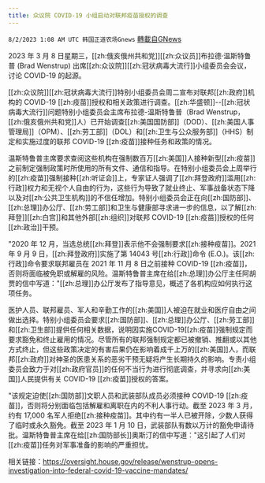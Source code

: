 ```yaml
---
title: 众议院 COVID-19 小组启动对联邦疫苗授权的调查
---
```

`8/2/2023 1:08 AM UTC 韩国正道农场Gnews` [轉載自GNews](https://gnews.org/articles/1510872)



2023 年 3 月 8 日星期三，[[zh:俄亥俄州共和党]][[zh:众议员]]布拉德·温斯特鲁普 (Brad Wenstrup) 出席[[zh:众议院]][[zh:冠状病毒大流行]]小组委员会会议，讨论 COVID-19 的起源。

  

[[zh:众议院]][[zh:冠状病毒大流行]]特别小组委员会周二宣布对联邦[[zh:政府]]机构的 COVID-19 [[zh:疫苗]]授权和相关政策进行调查。[[zh:华盛顿]]--[[zh:冠状病毒大流行]]问题特别小组委员会主席布拉德-温斯特鲁普（Brad Wenstrup，[[zh:俄亥俄州共和党]]人）已开始调查[[zh:美国国防部]]（DOD）、[[zh:美国人事管理局]]（OPM）、[[zh:劳工部]]（DOL）和[[zh:卫生与公众服务部]]（HHS）制定和实施过度的联邦 COVID-19 [[zh:疫苗]]接种任务和政策的情况。

  

温斯特鲁普主席要求查阅这些机构在强制数百万[[zh:美国]]人接种新型[[zh:疫苗]]之前制定强制政策时所使用的所有文件、通信和指导。在特别小组委员会上周举行的[[zh:疫苗]]强制接种[[zh:听证会]]上，专家证人强调了[[zh:拜登政府]]滥用[[zh:行政]]权力和无视个人自由的行为，这些行为导致了就业终止、军事战备状态下降以及对[[zh:公共卫生机构]]的不信任增加。特别小组委员会正在向[[zh:国防部]]、[[zh:总理]]办公厅、[[zh:劳工部]]和卫生与健康部寻求进一步的信息，以了解[[zh:拜登]][[zh:白宫]]和其他外部[[zh:组织]]对联邦 COVID-19 [[zh:疫苗]]授权的任何[[zh:政治]]干预。

  

"2020 年 12 月，当选总统[[zh:拜登]]表示他不会强制要求[[zh:接种疫苗]]。2021 年 9 月 9 日，[[zh:拜登政府]]实施了第 14043 号[[zh:行政]]命令 (E.O.)。该[[zh:行政]]命令要求联邦雇员在 2021 年 11 月 8 日之前接种 COVID-19 [[zh:疫苗]]，否则将面临被免职或解雇的风险。温斯特鲁普主席在给[[zh:总理]]办公厅主任阿胡贾的信中写道："[[zh:总理]]办公厅发布了指导意见，概述了各机构应如何执行这项任务。

  

医护人员、联邦雇员、军人和辛勤工作的[[zh:美国]]人被迫在就业和医疗自由之间做出选择。特别小组委员会要求[[zh:国防部]]、[[zh:总理]]办公厅、[[zh:劳工部]]和[[zh:卫生部]]提供任何相关数据，说明因实施COVID-19[[zh:疫苗]]强制规定而要求豁免和终止雇用的情况。尽管所有的联邦强制规定都已被撤销、推翻或以其他方式终止，但这些政策决定的有害后果仍在影响着成千上万的[[zh:美国]]人，而联邦[[zh:政府]]对神圣的医患关系的恶劣干预无疑将产生长期持久的影响。专责小组委员会致力于对[[zh:政府官员]]的任何不当行为进行彻底调查，并寻求向[[zh:美国]]人民提供有关 COVID-19 [[zh:疫苗]]授权的答案。

  

"该规定迫使[[zh:国防部]]文职人员和武装部队成员必须接种 COVID-19 [[zh:疫苗]]，否则将分别面临包括解雇和离职在内的不利人事行动。截至 2023 年 3 月，约有 17,000 名军人拒绝[[zh:接种疫苗]]。其中约有一半人已被开除，少数人获得了临时或永久豁免。截至 2023 年 1 月 10 日，武装部队有数以万计的豁免申请待批。温斯特鲁普主席在给[[zh:国防部长]]奥斯汀的信中写道："这引起了人们对[[zh:疫苗]]任务对军事准备的影响的严重担忧。

  

相关链接：https://oversight.house.gov/release/wenstrup-opens-investigation-into-federal-covid-19-vaccine-mandates/
